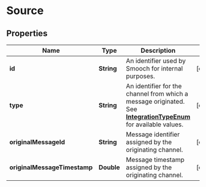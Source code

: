 
# Source

## Properties
Name | Type | Description | Notes
------------ | ------------- | ------------- | -------------
**id** | **String** | An identifier used by Smooch for internal purposes. |  [optional]
**type** | **String** | An identifier for the channel from which a message originated. See [**IntegrationTypeEnum**](Enums.md#IntegrationTypeEnum) for available values. |  [optional]
**originalMessageId** | **String** | Message identifier assigned by the originating channel. |  [optional]
**originalMessageTimestamp** | **Double** | Message timestamp assigned by the originating channel. |  [optional]




